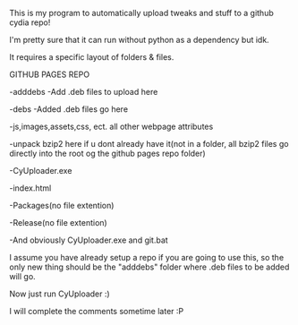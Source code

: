 This is my program to automatically upload tweaks and stuff to a github cydia repo!

I'm pretty sure that it can run without python as a dependency but idk.

It requires a specific layout of folders & files.

GITHUB PAGES REPO

-adddebs
	-Add .deb files to upload here

-debs
	-Added .deb files go here

-js,images,assets,css, ect. all other webpage attributes

-unpack bzip2 here if u dont already have it(not in a folder, all bzip2 
files go directly into the root og the github pages repo folder)

-CyUploader.exe

-index.html

-Packages(no file extention)

-Release(no file extention)

-And obviously CyUploader.exe and git.bat

I assume you have already setup a repo if you are going to use this, so the only new thing should be the "adddebs" folder where .deb files to be added will go.

Now just run CyUploader :)

I will complete the comments sometime later :P